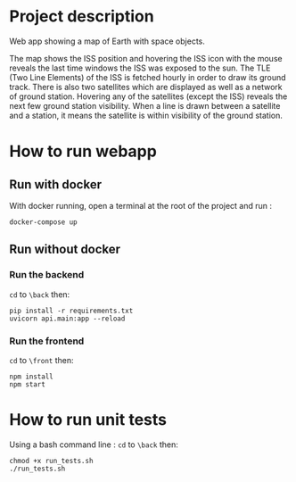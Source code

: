 # Project description

Web app showing a map of Earth with space objects. 

The map shows the ISS position and hovering the ISS icon with the mouse reveals the last time windows the ISS was exposed to the sun. The TLE (Two Line Elements) of the ISS is fetched hourly in order to draw its ground track. There is also two satellites which are displayed as well as a network of ground station. Hovering any of the satellites (except the ISS) reveals the next few ground station visibility. When a line is drawn between a satellite and a station, it means the satellite is within visibility of the ground station.

# How to run webapp
## Run with docker

With docker running, open a terminal at the root of the project and run :

```console
docker-compose up
```
## Run without docker

### Run the backend
`cd` to `\back` then:
```console
pip install -r requirements.txt
uvicorn api.main:app --reload
```
### Run the frontend
`cd` to `\front` then: 
```console
npm install
npm start
```
# How to run unit tests

Using a bash command line :
`cd` to `\back` then:
```console
chmod +x run_tests.sh
./run_tests.sh
```


